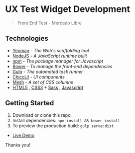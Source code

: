 # UX Test Widget Development
> Front End Test - Mercado Libre


## Technologies
- [Yeoman](http://yeoman.io/) - *The Web's scaffolding tool*
- [NodeJS](https://nodejs.org/en/) - *A JavaScript runtime built*
- [npm](https://www.npmjs.com) - *The package manager for Javascript*
- [Bower](https://bower.io/) - *To manage the front-end dependencies*
- [Gulp](http://gulpjs.com/) - *The automated task runner*
- [ChicoUI](http://chico-ui.com.ar/) - *UI components*
- [Mesh](http://chico-ui.com.ar/mesh) - *A set of CSS columns*
- [HTML5](http://www.w3schools.com/html/html5_intro.asp) , [CSS3](http://www.w3schools.com/css/css3_intro.asp) + [Sass](http://sass-lang.com) , [Javascript](https://www.javascript.com/) 

## Getting Started

1. Download or clone this repo.
2. Install dependencies: `npm install && bower install`
3. To preview the production build: `gulp serve:dist`

- [Live Demo](https://lucasborsatto.github.io/front-end-test-meli/)

Thanks you!



